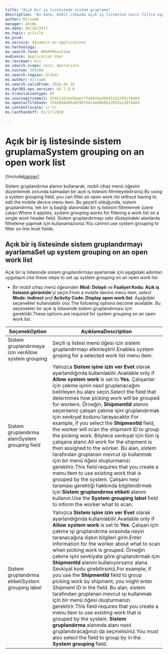 ```yaml
---
title: "Açık bir iş listesinde sistem gruplama"
description: "Bu konu, mobil cihazda açık iş listesine nasıl filtre uygulanacağını açıklar."
author: Mirzaab
manager: AnnBe
ms.date: 05/26/2017
ms.topic: article
ms.prod: 
ms.service: dynamics-ax-applications
ms.technology: 
ms.search.form: WHSRFMenuItem
audience: Application User
ms.reviewer: bis
ms.search.scope: Core, Operations
ms.custom: 269384
ms.search.region: Global
ms.author: mirzaab
ms.search.validFrom: 2016-02-28
ms.dyn365.ops.version: AX 7.0.0
ms.translationtype: HT
ms.sourcegitcommit: 029511634e56aec7fdd91bad9441cd12951fbd8d
ms.openlocfilehash: 3592094d09a8596f88c44d869b22035a126fab69
ms.contentlocale: tr-tr
ms.lasthandoff: 01/17/2018

---
```


# <a name="system-grouping-on-an-open-work-list"></a><span data-ttu-id="ee53e-103">Açık bir iş listesinde sistem gruplama</span><span class="sxs-lookup"><span data-stu-id="ee53e-103">System grouping on an open work list</span></span>

[!include[banner](../includes/banner.md)]

<span data-ttu-id="ee53e-104">Sistem gruplandırma alanını kullanarak, mobil cihaz menü öğesini düzenlemek zorunda kalmadan bir açık iş listesini filtreleyebilirsiniz.</span><span class="sxs-lookup"><span data-stu-id="ee53e-104">By using a system grouping field, you can filter an open work list without having to edit the mobile device menu item.</span></span>
<span data-ttu-id="ee53e-105">Bu geçerli olduğunda, sistem gruplandırma, tek bir iş başlığı alanındaki bir iş listesini filtrelemek üzere çalışır.</span><span class="sxs-lookup"><span data-stu-id="ee53e-105">Where it applies, system grouping works for filtering a work list on a single work header field.</span></span> <span data-ttu-id="ee53e-106">Sistem gruplandırmayı satır düzeyindeki alanlarda filtreleme yapmak için kullanamazsınız.</span><span class="sxs-lookup"><span data-stu-id="ee53e-106">You cannot use system grouping to filter on line level fields.</span></span>

## <a name="set-up-system-grouping-on-an-open-work-list"></a><span data-ttu-id="ee53e-107">Açık bir iş listesinde sistem gruplandırmayı ayarlama</span><span class="sxs-lookup"><span data-stu-id="ee53e-107">Set up system grouping on an open work list</span></span>
<span data-ttu-id="ee53e-108">Açık bir iş listesinde sistem gruplandırmayı ayarlamak için aşağıdaki adımları uygulayın.</span><span class="sxs-lookup"><span data-stu-id="ee53e-108">Use these steps to set up system grouping on an open work list.</span></span>

-   <span data-ttu-id="ee53e-109">Bir mobil cihaz menü öğesinden **Mod: Dolaylı** ve **Faaliyet Kodu: Açık iş listesini görüntüle**'yi seçin.</span><span class="sxs-lookup"><span data-stu-id="ee53e-109">From a mobile device menu item, select **Mode: Indirect** and **Activity Code: Display open work list**.</span></span> <span data-ttu-id="ee53e-110">Aşağıdaki seçenekler kullanılabilir olur.</span><span class="sxs-lookup"><span data-stu-id="ee53e-110">The following options become available.</span></span> <span data-ttu-id="ee53e-111">Bu seçenekler bir açık iş listesinde sistem gruplandırması için gereklidir.</span><span class="sxs-lookup"><span data-stu-id="ee53e-111">These options are required for system grouping on an open work list.</span></span> 

| <span data-ttu-id="ee53e-112">Seçenek</span><span class="sxs-lookup"><span data-stu-id="ee53e-112">Option</span></span>        | <span data-ttu-id="ee53e-113">Açıklama</span><span class="sxs-lookup"><span data-stu-id="ee53e-113">Description</span></span>   | 
| ------------- | ------------- |
| <span data-ttu-id="ee53e-114">Sistem gruplandırmaya izin ver</span><span class="sxs-lookup"><span data-stu-id="ee53e-114">Allow system grouping</span></span>   | <span data-ttu-id="ee53e-115">Seçili iş listesi menü öğesi için sistem gruplandırmayı etkinleştirir.</span><span class="sxs-lookup"><span data-stu-id="ee53e-115">Enables system groping for a selected work list menu item.</span></span>| 
| <span data-ttu-id="ee53e-116">Sistem gruplandırma alanı</span><span class="sxs-lookup"><span data-stu-id="ee53e-116">System grouping field</span></span>   | <span data-ttu-id="ee53e-117">Yalnızca **Sistem işine izin ver** **Evet** olarak ayarlandığında kullanılabilir.</span><span class="sxs-lookup"><span data-stu-id="ee53e-117">Available only if **Allow system work** is set to **Yes**.</span></span> <span data-ttu-id="ee53e-118">Çalışanlar için çekme işinin nasıl gruplanacağını belirleyen bu alanı seçin.</span><span class="sxs-lookup"><span data-stu-id="ee53e-118">Select the field that determines how picking work will be grouped for workers.</span></span> <span data-ttu-id="ee53e-119">Örneğin, **ShipmentId** alanını seçerseniz çalışan çekme işini gruplandırmak için sevkıyat kodunu tarayacaktır.</span><span class="sxs-lookup"><span data-stu-id="ee53e-119">For example, if you select the **ShipmentId** field, the worker will scan the shipment ID to group the picking work.</span></span> <span data-ttu-id="ee53e-120">Böylece sevkıyat için tüm iş çalışana atanır.</span><span class="sxs-lookup"><span data-stu-id="ee53e-120">All work for the shipment is then assigned to the worker.</span></span> <span data-ttu-id="ee53e-121">Bu alan, sistem tarafından gruplanan mevcut işi kullanmak için bir menü öğesi oluşturmanızı gerektirir.</span><span class="sxs-lookup"><span data-stu-id="ee53e-121">This field requires that you create a menu item to use existing work that is grouped by the system.</span></span> <span data-ttu-id="ee53e-122">Çalışanı neyi taraması gerektiği hakkında bilgilendirmek için **Sistem gruplandırma etiketi** alanını kullanın.</span><span class="sxs-lookup"><span data-stu-id="ee53e-122">Use the **System grouping label** field to inform the worker what to scan.</span></span> |
| <span data-ttu-id="ee53e-123">Sistem gruplandırma etiketi</span><span class="sxs-lookup"><span data-stu-id="ee53e-123">System grouping label</span></span>   | <span data-ttu-id="ee53e-124">Yalnızca **Sistem işine izin ver** **Evet** olarak ayarlandığında kullanılabilir.</span><span class="sxs-lookup"><span data-stu-id="ee53e-124">Available only if **Allow system work** is set to **Yes**.</span></span> <span data-ttu-id="ee53e-125">Çalışan için çekme işi gruplandırma sırasında neyin taranacağına ilişkin bilgileri girin.</span><span class="sxs-lookup"><span data-stu-id="ee53e-125">Enter information for the worker about what to scan when picking work is grouped.</span></span> <span data-ttu-id="ee53e-126">Örneğin çekme işini sevkiyata göre gruplandırmak için **ShipmentId** alanını kullanıyorsanız alana Sevkiyat kodu girebilirsiniz.</span><span class="sxs-lookup"><span data-stu-id="ee53e-126">For example, if you use the **ShipmentId** field to group picking work by shipment, you might enter Shipment ID in the field.</span></span> <span data-ttu-id="ee53e-127">Bu alan, sistem tarafından gruplanan mevcut işi kullanmak için bir menü öğesi oluşturmanızı gerektirir.</span><span class="sxs-lookup"><span data-stu-id="ee53e-127">This field requires that you create a menu item to use existing work that is grouped by the system.</span></span> <span data-ttu-id="ee53e-128">**Sistem gruplandırma** alanında alanı nasıl gruplandıracağınızı da seçmelisiniz.</span><span class="sxs-lookup"><span data-stu-id="ee53e-128">You must also select the field to group by in the **System grouping** field.</span></span>|

